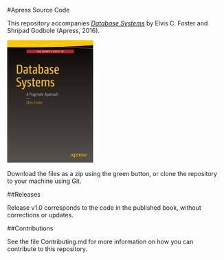 #Apress Source Code

This repository accompanies [*Database Systems*](http://www.apress.com/9781484211922) by Elvis C. Foster and Shripad Godbole (Apress, 2016).

![Cover image](9781484211922.jpg)

Download the files as a zip using the green button, or clone the repository to your machine using Git.

##Releases

Release v1.0 corresponds to the code in the published book, without corrections or updates.

##Contributions

See the file Contributing.md for more information on how you can contribute to this repository.
